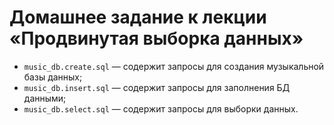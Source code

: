 # Домашнее задание к лекции «Продвинутая выборка данных»

- `music_db.create.sql` &mdash; содержит запросы для создания музыкальной базы данных;
- `music_db.insert.sql` &mdash; содержит запросы для заполнения БД данными;
- `music_db.select.sql` &mdash; содержит запросы для выборки данных.
